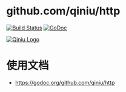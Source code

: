 github.com/qiniu/http
===============

[![Build Status](https://travis-ci.org/qiniu/http.svg?branch=master)](https://travis-ci.org/qiniu/http) [![GoDoc](https://godoc.org/github.com/qiniu/http?status.svg)](https://godoc.org/github.com/qiniu/http)

[![Qiniu Logo](http://open.qiniudn.com/logo.png)](http://www.qiniu.com/)

# 使用文档

* https://godoc.org/github.com/qiniu/http

